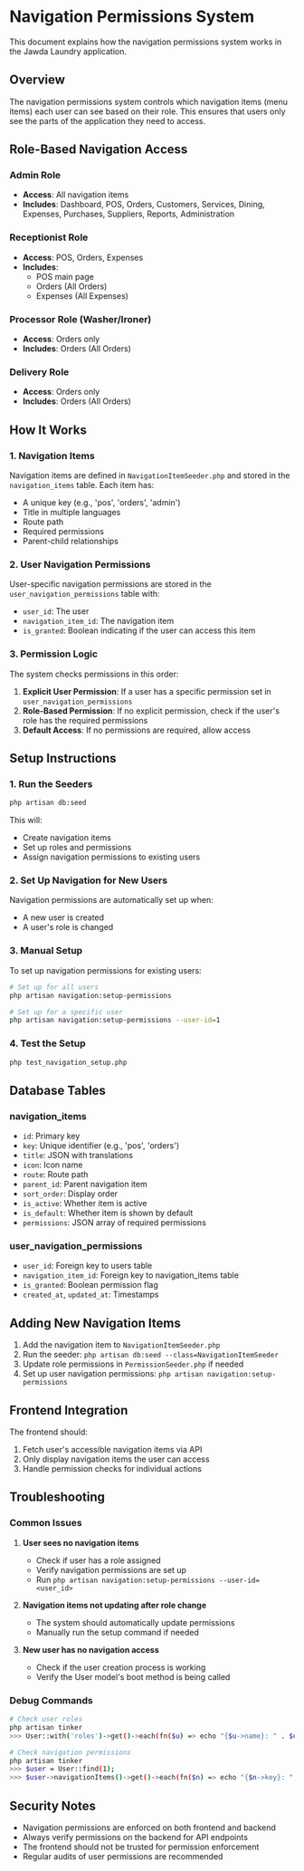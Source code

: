 # Navigation Permissions System

This document explains how the navigation permissions system works in the Jawda Laundry application.

## Overview

The navigation permissions system controls which navigation items (menu items) each user can see based on their role. This ensures that users only see the parts of the application they need to access.

## Role-Based Navigation Access

### Admin Role
- **Access**: All navigation items
- **Includes**: Dashboard, POS, Orders, Customers, Services, Dining, Expenses, Purchases, Suppliers, Reports, Administration

### Receptionist Role
- **Access**: POS, Orders, Expenses
- **Includes**: 
  - POS main page
  - Orders (All Orders)
  - Expenses (All Expenses)

### Processor Role (Washer/Ironer)
- **Access**: Orders only
- **Includes**: Orders (All Orders)

### Delivery Role
- **Access**: Orders only
- **Includes**: Orders (All Orders)

## How It Works

### 1. Navigation Items
Navigation items are defined in `NavigationItemSeeder.php` and stored in the `navigation_items` table. Each item has:
- A unique key (e.g., 'pos', 'orders', 'admin')
- Title in multiple languages
- Route path
- Required permissions
- Parent-child relationships

### 2. User Navigation Permissions
User-specific navigation permissions are stored in the `user_navigation_permissions` table with:
- `user_id`: The user
- `navigation_item_id`: The navigation item
- `is_granted`: Boolean indicating if the user can access this item

### 3. Permission Logic
The system checks permissions in this order:
1. **Explicit User Permission**: If a user has a specific permission set in `user_navigation_permissions`
2. **Role-Based Permission**: If no explicit permission, check if the user's role has the required permissions
3. **Default Access**: If no permissions are required, allow access

## Setup Instructions

### 1. Run the Seeders
```bash
php artisan db:seed
```

This will:
- Create navigation items
- Set up roles and permissions
- Assign navigation permissions to existing users

### 2. Set Up Navigation for New Users
Navigation permissions are automatically set up when:
- A new user is created
- A user's role is changed

### 3. Manual Setup
To set up navigation permissions for existing users:

```bash
# Set up for all users
php artisan navigation:setup-permissions

# Set up for a specific user
php artisan navigation:setup-permissions --user-id=1
```

### 4. Test the Setup
```bash
php test_navigation_setup.php
```

## Database Tables

### navigation_items
- `id`: Primary key
- `key`: Unique identifier (e.g., 'pos', 'orders')
- `title`: JSON with translations
- `icon`: Icon name
- `route`: Route path
- `parent_id`: Parent navigation item
- `sort_order`: Display order
- `is_active`: Whether item is active
- `is_default`: Whether item is shown by default
- `permissions`: JSON array of required permissions

### user_navigation_permissions
- `user_id`: Foreign key to users table
- `navigation_item_id`: Foreign key to navigation_items table
- `is_granted`: Boolean permission flag
- `created_at`, `updated_at`: Timestamps

## Adding New Navigation Items

1. Add the navigation item to `NavigationItemSeeder.php`
2. Run the seeder: `php artisan db:seed --class=NavigationItemSeeder`
3. Update role permissions in `PermissionSeeder.php` if needed
4. Set up user navigation permissions: `php artisan navigation:setup-permissions`

## Frontend Integration

The frontend should:
1. Fetch user's accessible navigation items via API
2. Only display navigation items the user can access
3. Handle permission checks for individual actions

## Troubleshooting

### Common Issues

1. **User sees no navigation items**
   - Check if user has a role assigned
   - Verify navigation permissions are set up
   - Run `php artisan navigation:setup-permissions --user-id=<user_id>`

2. **Navigation items not updating after role change**
   - The system should automatically update permissions
   - Manually run the setup command if needed

3. **New user has no navigation access**
   - Check if the user creation process is working
   - Verify the User model's boot method is being called

### Debug Commands

```bash
# Check user roles
php artisan tinker
>>> User::with('roles')->get()->each(fn($u) => echo "{$u->name}: " . $u->roles->pluck('name')->join(', ') . "\n");

# Check navigation permissions
php artisan tinker
>>> $user = User::find(1);
>>> $user->navigationItems()->get()->each(fn($n) => echo "{$n->key}: " . ($n->pivot->is_granted ? 'GRANTED' : 'DENIED') . "\n");
```

## Security Notes

- Navigation permissions are enforced on both frontend and backend
- Always verify permissions on the backend for API endpoints
- The frontend should not be trusted for permission enforcement
- Regular audits of user permissions are recommended
